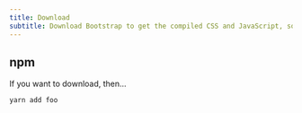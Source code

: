 ```yaml
---
title: Download
subtitle: Download Bootstrap to get the compiled CSS and JavaScript, source code, or include it with your favorite package managers like npm, RubyGems, and more.
---
```


## npm

If you want to download, then...

```bash
yarn add foo
```
